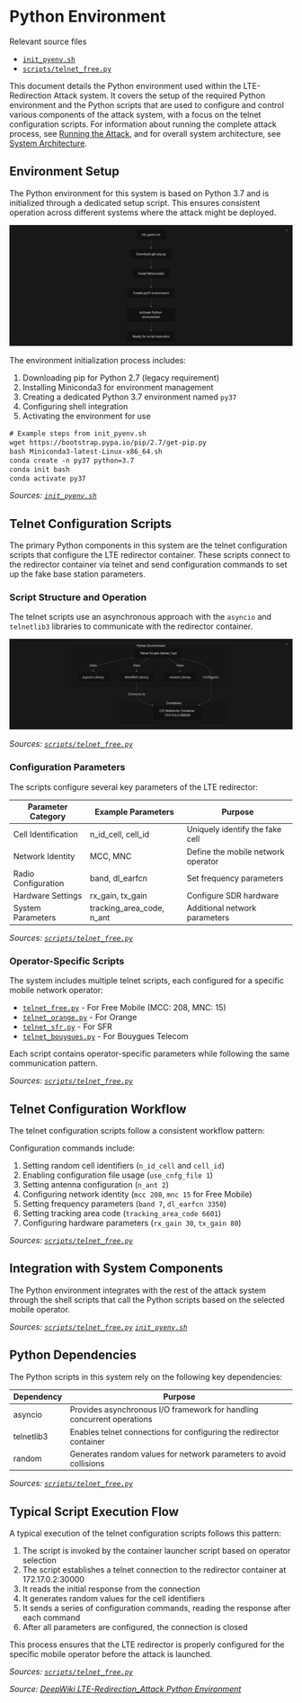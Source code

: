 # Python Environment

Relevant source files 
* [`init_pyenv.sh`](../init_pyenv.sh)
* [`scripts/telnet_free.py`](../scripts/telnet_free.py)

This document details the Python environment used within the LTE-Redirection Attack system. It covers the setup of the required Python environment and the Python scripts that are used to configure and control various components of the attack system, with a focus on the telnet configuration scripts. For information about running the complete attack process, see [Running the Attack](3-running-the-attack.md), and for overall system architecture, see [System Architecture](4-system-architecture.md).

## Environment Setup

The Python environment for this system is based on Python 3.7 and is initialized through a dedicated setup script. This ensures consistent operation across different systems where the attack might be deployed.

![](Environment-Setup.png)

The environment initialization process includes:

1. Downloading pip for Python 2.7 (legacy requirement)
2. Installing Miniconda3 for environment management
3. Creating a dedicated Python 3.7 environment named `py37`
4. Configuring shell integration
5. Activating the environment for use

```
# Example steps from init_pyenv.sh
wget https://bootstrap.pypa.io/pip/2.7/get-pip.py
bash Miniconda3-latest-Linux-x86_64.sh
conda create -n py37 python=3.7
conda init bash
conda activate py37
```

*Sources: [`init_pyenv.sh`](../init_pyenv.sh)*

## Telnet Configuration Scripts

The primary Python components in this system are the telnet configuration scripts that configure the LTE redirector container. These scripts connect to the redirector container via telnet and send configuration commands to set up the fake base station parameters.

### Script Structure and Operation

The telnet scripts use an asynchronous approach with the `asyncio` and `telnetlib3` libraries to communicate with the redirector container.

![](Script-Structure-and-Operation.png)

*Sources: [`scripts/telnet_free.py`](../scripts/telnet_free.py)*

### Configuration Parameters

The scripts configure several key parameters of the LTE redirector:

| Parameter Category  | Example Parameters           | Purpose                            |
| ------------------- | ---------------------------- | ---------------------------------- |
| Cell Identification | n_id_cell, cell_id           | Uniquely identify the fake cell    |
| Network Identity    | MCC, MNC                     | Define the mobile network operator |
| Radio Configuration | band, dl_earfcn              | Set frequency parameters           |
| Hardware Settings   | rx_gain, tx_gain             | Configure SDR hardware             |
| System Parameters   | tracking_area_code, n_ant    | Additional network parameters      |

*Sources: [`scripts/telnet_free.py`](../scripts/telnet_free.py)*

### Operator-Specific Scripts

The system includes multiple telnet scripts, each configured for a specific mobile network operator:

* [`telnet_free.py`](../scripts/telnet_free.py) - For Free Mobile (MCC: 208, MNC: 15)
* [`telnet_orange.py`](../scripts/telnet_orange.py) - For Orange
* [`telnet_sfr.py`](../scripts/telnet_sfr.py) - For SFR
* [`telnet_bouygues.py`](../scripts/telnet_bouygues.py) - For Bouygues Telecom

Each script contains operator-specific parameters while following the same communication pattern.

*Sources: [`scripts/telnet_free.py`](../scripts/telnet_free.py)*

## Telnet Configuration Workflow

The telnet configuration scripts follow a consistent workflow pattern:

Configuration commands include:

1. Setting random cell identifiers (`n_id_cell` and `cell_id`)
2. Enabling configuration file usage (`use_cnfg_file 1`)
3. Setting antenna configuration (`n_ant 2`)
4. Configuring network identity (`mcc 208`, `mnc 15` for Free Mobile)
5. Setting frequency parameters (`band 7`, `dl_earfcn 3350`)
6. Setting tracking area code (`tracking_area_code 6601`)
7. Configuring hardware parameters (`rx_gain 30`, `tx_gain 80`)

*Sources: [`scripts/telnet_free.py`](../scripts/telnet_free.py)*

## Integration with System Components

The Python environment integrates with the rest of the attack system through the shell scripts that call the Python scripts based on the selected mobile operator.

*Sources: [`scripts/telnet_free.py`](../scripts/telnet_free.py) [`init_pyenv.sh`](../init_pyenv.sh)*

## Python Dependencies

The Python scripts in this system rely on the following key dependencies:

| Dependency | Purpose                                                                |
| ---------- | ---------------------------------------------------------------------- |
| asyncio    | Provides asynchronous I/O framework for handling concurrent operations |
| telnetlib3 | Enables telnet connections for configuring the redirector container    |
| random     | Generates random values for network parameters to avoid collisions     |

*Sources: [`scripts/telnet_free.py`](../scripts/telnet_free.py)*

## Typical Script Execution Flow

A typical execution of the telnet configuration scripts follows this pattern:

1. The script is invoked by the container launcher script based on operator selection
2. The script establishes a telnet connection to the redirector container at 172.17.0.2:30000
3. It reads the initial response from the connection
4. It generates random values for the cell identifiers
5. It sends a series of configuration commands, reading the response after each command
6. After all parameters are configured, the connection is closed

This process ensures that the LTE redirector is properly configured for the specific mobile operator before the attack is launched.

*Sources: [`scripts/telnet_free.py`](../scripts/telnet_free.py)*

*Source: [DeepWiki LTE-Redirection_Attack Python Environment](https://deepwiki.com/AidasDir/LTE-Redirection_Attack/6-python-environment)*
